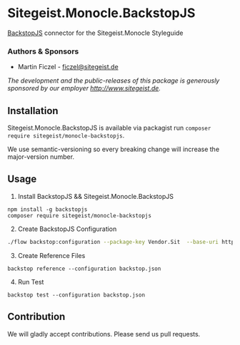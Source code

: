 
# Sitegeist.Monocle.BackstopJS

[BackstopJS](https://garris.github.io/BackstopJS) connector for the Sitegeist.Monocle Styleguide

### Authors & Sponsors

* Martin Ficzel - ficzel@sitegeist.de

*The development and the public-releases of this package is generously sponsored
by our employer http://www.sitegeist.de.*

## Installation

Sitegeist.Monocle.BackstopJS is available via packagist run `composer require sitegeist/monocle-backstopjs`.

We use semantic-versioning so every breaking change will increase the major-version number.

## Usage 

1. Install BackstopJS && Sitegeist.Monocle.BackstopJS

```
npm install -g backstopjs
composer require sitegeist/monocle-backstopjs
```

2. Create BackstopJS Configuration

```bash
./flow backstop:configuration --package-key Vendor.Sit  --base-uri http://127.0.0.1:8081 > backstop.json 
```

3. Create Reference Files 

```
backstop reference --configuration backstop.json 
```

4. Run Test

```
backstop test --configuration backstop.json 
```


## Contribution

We will gladly accept contributions. Please send us pull requests.
